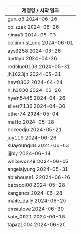 | 계정명 / 시작 일자|
|--------|
| gun_o3 2024-06-26 |
| co_zzak 2024-06-26 |
| rjinaa3 2024-05-03 |
| columnist_one 2024-06-01 |
| ays3258 2024-06-26 |
| luvtoyu 2024-04-26 |
| redblue0103 2024-05-31 |
| jh1023jh 2024-05-31 |
| hew0302 2024-04-24 |
| h_h1030 2024-06-26 |
| hyein5445 2024-04-26 |
| silver7136 2024-04-30 |
| other74 2024-05-04 |
| malifo 2024-05-28 |
| boneedju  2024-05-21 |
| juy119  2024-06-26 |
| kuayoung88  2024-06-03 |
| jjjbly  2024-06-14 |
| whitewon48  2024-06-05 |
| angelajyung  2024-05-31 |
| ablehouse1  22024-06-26 |
| babsooi00  2024-05-28 |
| kangsncs  2024-06-28 |
| made_daily  2024-06-20 |
| dmsiulove  2024-06-30 |
| kate_0621  2024-06-18 |
| tapaz1004  2024-06-20 |
